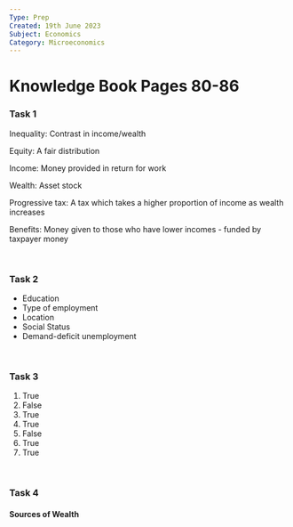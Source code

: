 ```yaml
---
Type: Prep
Created: 19th June 2023
Subject: Economics
Category: Microeconomics
---
```


# Knowledge Book Pages 80-86

### Task 1

Inequality: Contrast in income/wealth 

Equity: A fair distribution 

Income: Money provided in return for work 

Wealth: Asset stock

Progressive tax: A tax which takes a higher proportion of income as wealth increases

Benefits: Money given to those who have lower incomes - funded by taxpayer money

</br>

### Task 2

- Education
- Type of employment
- Location
- Social Status
- Demand-deficit unemployment

</br>

### Task 3

1) True 
2) False 
3) True 
4) True 
5) False 
6) True 
7) True

</br>

### Task 4

#### Sources of Wealth

